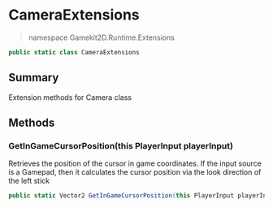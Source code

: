 # CameraExtensions
> namespace Gamekit2D.Runtime.Extensions
```csharp
public static class CameraExtensions
```

## Summary
Extension methods for Camera class

## Methods
### GetInGameCursorPosition(this PlayerInput playerInput)
Retrieves the position of the cursor in game coordinates. If the input source is a Gamepad, then it calculates the cursor position
via the look direction of the left stick
```csharp
public static Vector2 GetInGameCursorPosition(this PlayerInput playerInput)
```